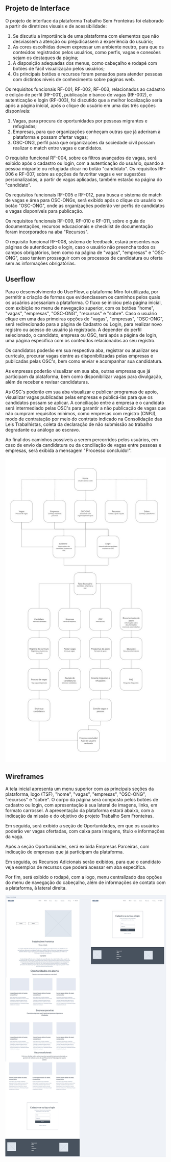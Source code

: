 ## Projeto de Interface

O projeto de interface da plataforma Trabalho Sem Fronteiras foi elaborado a partir de diretrizes visuais e de acessibilidade:<br>
1. Se discutiu a importância de uma plataforma com elementos que não desviassem a atenção ou prejudicassem a experiência do usuário;<br> 
2. As cores escolhidas devem expressar um ambiente neutro, para que os conteúdos registrados pelos usuários, como perfis, vagas e conexões sejam os destaques da página;<br> 
3. A disposição adequadas dos menus, como cabeçalho e rodapé com botões de fácil visualização pelos usuários;<br> 
4. Os principais botões e recursos foram pensados para atender pessoas com distintos níveis de conhecimento sobre páginas web.<br>

Os requisitos funcionais RF-001, RF-002, RF-003, relacionados ao cadastro e edição de perfil (RF-001), publicação e banco de vagas (RF-002), e autenticação e login (RF-003), foi discutido que a melhor localização seria após a página inicial, após o clique do usuário em uma das três opções disponíveis:<br> 
1. Vagas, para procura de oportunidades por pessoas migrantes e refugiadas;<br>
2. Empresas, para que organizações conheçam outras que já aderiram à plataforma e possam ofertar vagas;<br>
3. OSC-ONG, perfil para que organizações da sociedade civil possam realizar o match entre vagas e candidatos.<br>

O requisito funcional RF-004, sobre os filtros avançados de vagas, será exibido após o cadastro ou login, com a autenticação do usuário, quando a pessoa migrante ou refugiada clicar no botão "candidato". Os requisitos RF-006 e RF-007, sobre as opções de favoritar vagas e ver sugestões personalizadas, a partir de vagas aplicadas, também estarão na página do "candidato".

Os requisitos funcionais RF-005 e RF-012, para busca e sistema de match de vagas e área para OSC-ONGs, será exibido após o clique do usuário no botão "OSC-ONG", onde as organizações poderão ver perfis de candidatos e vagas disponíveis para publicação.

Os requisitos funcionais RF-009, RF-010 e RF-011, sobre o guia de documentações, recursos educacionais e checklist de documentação foram incorporados na aba "Recursos".

O requisito funcional RF-008, sistema de feedback, estará presentes nas páginas de autenticação e login, caso o usuário não preencha todos os campos obrigatórios, bem como na página de "vagas", "empresas" e "OSC-ONG", caso tentem prosseguir com os processos de candidatura ou oferta sem as informações obrigatórias.

## Userflow

Para o desenvolvimento do UserFlow, a plataforma Miro foi utilizada, por permitir a criação de formas que evidenciassem os caminhos pelos quais os usuários acessariam a plataforma. O fluxo se iniciou pela página inicial, com exibição no menu de navegação superior, com os  botões "home", "vagas", "empresas", "OSC-ONG", "recursos" e "sobre". Caso o usuário clique em uma das primeiras opções de "vagas", "empresas", "OSC-ONG", será redirecionado para a página de Cadastro ou Login, para realizar novo registro ou acesso de usuário já registrado. A depender do perfil selecionado, o candidato, empresa ou OSC, terá após a página de login, uma página específica com os conteúdos relacionados ao seu registro.

Os candidatos poderão em sua respectiva aba, registrar ou atualizar seu currículo, procurar vagas dentre as disponibilizadas pelas empresas e publicadas pelas OSC's, bem como enviar e acompanhar sua candidatura.

As empresas poderão visualizar em sua aba, outras empresas que já participam da plataforma, bem como disponibilizar vagas para divulgação, além de receber e revisar candidaturas.

As OSC's poderão em sua aba visualizar e publicar programas de apoio, visualizar vagas publicadas pelas empresas e publicá-las para que os candidatos possam se aplicar. A conciliação entre a empresa e o candidato será intermediado pelas OSC's para garantir a não publicação de vagas que não cumpram requisitos mínimos, como empresas com registro (CNPJ), modo de contratação por meio do contrtato indicado na Consolidação das Leis Trabalhistas, coleta da declaração de não submissão ao trabalho degradante ou análogo ao escravo.

Ao final dos caminhos possíveis a serem percorridos pelos usuários, em caso de envio da candidatura ou da conciliação de vagas entre pessoas e empresas, será exibida a mensagem "Processo concluído!".

![Exemplo de UserFlow](img/userflow.png)

## Wireframes

A tela inicial apresenta um menu superior com as principais seções da plataforma, logo (TSF), "home", "vagas", "empresas", "OSC-ONG", "recursos" e "sobre". O corpo da página será composto pelos botões de cadastro ou login, com apresentação à sua lateral de imagens, links, em formato carrossel. A apresentação da plataforma estará abaixo, com a indicação da missão e do objetivo do projeto Trabalho Sem Fronteiras.

Em seguida, será exibido a seção de Oportunidades, em que os usuários poderão ver vagas ofertadas, com caixa para imagens, título e informações da vaga.

Após a seção Oportunidades, será exibida Empresas Parceiras, com indicação de empresas que já participam da plataforma.

Em seguida, os Recursos Adicionais serão exibidos, para que o candidato veja exemplos de recursos que poderá acessar em aba específica.

Por fim, será exibido o rodapé, com a logo, menu centralizado das opções do menu de navegação do cabeçalho, além de informações de contato com a plataforma, à lateral direita.

![Exemplo de Wireframe](img/wireframe.png)
